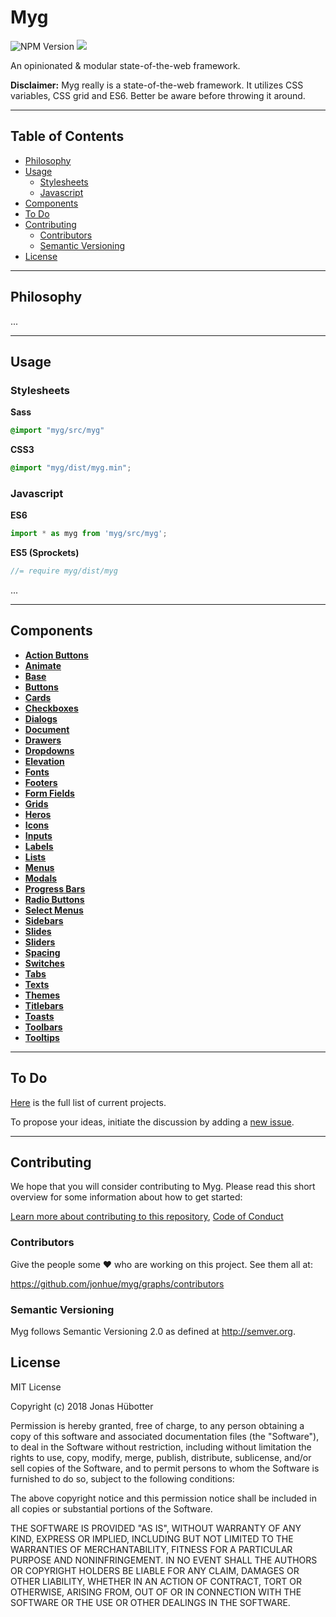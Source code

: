 # Myg

![NPM Version](https://img.shields.io/npm/v/myg.svg)
<img src="https://travis-ci.org/jonhue/myg.svg?branch=master" />

An opinionated & modular state-of-the-web framework.

**Disclaimer:** Myg really is a state-of-the-web framework. It utilizes CSS variables, CSS grid and ES6. Better be aware before throwing it around.

---

## Table of Contents

* [Philosophy](#philosophy)
* [Usage](#usage)
    * [Stylesheets](#stylesheets)
    * [Javascript](#javascript)
* [Components](#components)
* [To Do](#to-do)
* [Contributing](#contributing)
    * [Contributors](#contributors)
    * [Semantic Versioning](#semantic-versioning)
* [License](#license)

---

## Philosophy

...

---

## Usage

### Stylesheets

**Sass**

```sass
@import "myg/src/myg"
```

**CSS3**

```css
@import "myg/dist/myg.min";
```

### Javascript

**ES6**

```js
import * as myg from 'myg/src/myg';
```

**ES5 (Sprockets)**

```js
//= require myg/dist/myg
```

...

---

## Components

* **[Action Buttons](packages/action-button)**
* **[Animate](packages/animate)**
* **[Base](packages/base)**
* **[Buttons](packages/button)**
* **[Cards](packages/card)**
* **[Checkboxes](packages/checkbox)**
* **[Dialogs](packages/dialog)**
* **[Document](packages/document)**
* **[Drawers](packages/drawer)**
* **[Dropdowns](packages/dropdown)**
* **[Elevation](packages/elevation)**
* **[Fonts](packages/font)**
* **[Footers](packages/footer)**
* **[Form Fields](packages/form-field)**
* **[Grids](packages/grid)**
* **[Heros](packages/hero)**
* **[Icons](packages/icon)**
* **[Inputs](packages/input)**
* **[Labels](packages/label)**
* **[Lists](packages/list)**
* **[Menus](packages/menu)**
* **[Modals](packages/modal)**
* **[Progress Bars](packages/progress)**
* **[Radio Buttons](packages/radio)**
* **[Select Menus](packages/select)**
* **[Sidebars](packages/sidebar)**
* **[Slides](packages/slide)**
* **[Sliders](packages/slider)**
* **[Spacing](packages/spacing)**
* **[Switches](packages/switch)**
* **[Tabs](packages/tabs)**
* **[Texts](packages/text)**
* **[Themes](packages/theme)**
* **[Titlebars](packages/titlebar)**
* **[Toasts](packages/toast)**
* **[Toolbars](packages/toolbar)**
* **[Tooltips](packages/tooltip)**

---

## To Do

[Here](https://github.com/jonhue/myg/projects/1) is the full list of current projects.

To propose your ideas, initiate the discussion by adding a [new issue](https://github.com/jonhue/myg/issues/new).

---

## Contributing

We hope that you will consider contributing to Myg. Please read this short overview for some information about how to get started:

[Learn more about contributing to this repository](CONTRIBUTING.md), [Code of Conduct](CODE_OF_CONDUCT.md)

### Contributors

Give the people some :heart: who are working on this project. See them all at:

https://github.com/jonhue/myg/graphs/contributors

### Semantic Versioning

Myg follows Semantic Versioning 2.0 as defined at http://semver.org.

## License

MIT License

Copyright (c) 2018 Jonas Hübotter

Permission is hereby granted, free of charge, to any person obtaining a copy
of this software and associated documentation files (the "Software"), to deal
in the Software without restriction, including without limitation the rights
to use, copy, modify, merge, publish, distribute, sublicense, and/or sell
copies of the Software, and to permit persons to whom the Software is
furnished to do so, subject to the following conditions:

The above copyright notice and this permission notice shall be included in all
copies or substantial portions of the Software.

THE SOFTWARE IS PROVIDED "AS IS", WITHOUT WARRANTY OF ANY KIND, EXPRESS OR
IMPLIED, INCLUDING BUT NOT LIMITED TO THE WARRANTIES OF MERCHANTABILITY,
FITNESS FOR A PARTICULAR PURPOSE AND NONINFRINGEMENT. IN NO EVENT SHALL THE
AUTHORS OR COPYRIGHT HOLDERS BE LIABLE FOR ANY CLAIM, DAMAGES OR OTHER
LIABILITY, WHETHER IN AN ACTION OF CONTRACT, TORT OR OTHERWISE, ARISING FROM,
OUT OF OR IN CONNECTION WITH THE SOFTWARE OR THE USE OR OTHER DEALINGS IN THE
SOFTWARE.
